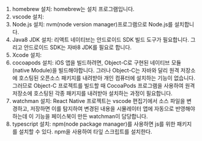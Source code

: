 1. homebrew 설치: homebrew는 설치 프로그램입니다.
2. vscode 설치: 
3. Node.js 설치: nvm(node version manager)프로그램으로 Node.js를 설치합니다.
4. Java8 JDK 설치: 리액트 네이티브는 안드로이드 SDK 빌드 도구가 필요합니다. 그리고 안드로이드 SDK는 자바8 JDK를 필요로 합니다.
5. Xcode 설치:
6. cocoapods 설치: iOS 앱을 빌드하려면, Object-C로 구현된 네이티브 모듈(native Module)을 빌드해야합니다. 그러나 Object-C는 자바와 달리 원격 저장소에 호스팅된 오픈소스 패키지를 내려받아 개인 컴퓨터에 설치하는 기능이 없습니다. 그러므로 Object-C 프로젝트를 빌드할 때 CocoaPods 프로그램을 사용하여 원격 저장소에 호스팅된 각종 패키지를 내려받아 설치하는 과정이 필요합니다.
7. watchman 설치: React Native 프로젝트는 vscode 편집기에서 소스 파일을 변경하고, 저장하면 이를 탐지하여 변경된 내용을 시뮬레이터 앱에 자동으로 반영해야하는데 이 기능을 페이스북이 만든 watchman이 담당합니다.
8. typescript 설치: npm(node package manager)를 사용하면 js를 위한 패키지를 설치할 수 있다. npm을 사용하여 타잎 스크립트를 설치한다.
